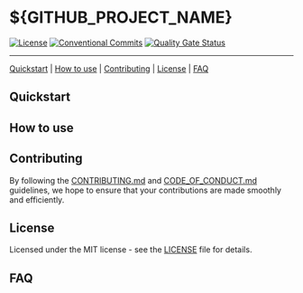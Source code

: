 # ${GITHUB_PROJECT_NAME}
[![License](https://img.shields.io/github/license/${GITHUB_ORG}/${GITHUB_REPO})](https://github.com/{GITHUB_ORG}/${GITHUB_REPO}/blob/master/LICENSE) 
[![Conventional Commits](https://img.shields.io/badge/Conventional%20Commits-1.0.0-yellow.svg)](https://conventionalcommits.org)
[![Quality Gate Status](https://sonarcloud.io/api/project_badges/measure?project=${SONAR_PROJECT_KEY}&metric=alert_status)](https://sonarcloud.io/dashboard?id=${SONAR_PROJECT_KEY})

<!-- TODO: A summary of the repository -->

---
<!-- TOC -->
[Quickstart](#quickstart) | [How to use](#how-to-use) | [Contributing](#contributing) | [License](#license) | [FAQ](#faq)
<!-- /TOC -->

## Quickstart
<!-- TODO: A brief guide on how to start using the project -->

## How to use
<!-- TODO: Instructions on how to use the project after installation -->

## Contributing
By following the [CONTRIBUTING.md][CONTRIB] and [CODE_OF_CONDUCT.md][COC] guidelines,
we hope to ensure that your contributions are made smoothly and efficiently.

## License
Licensed under the MIT license - see the [LICENSE][LICENSE] file for details.

## FAQ
<!-- TODO: Frequently asked questions about the repository -->

[LICENSE]: LICENSE
[COC]: CODE_OF_CONDUCT.md
[CONTRIB]: CONTRIBUTING.md